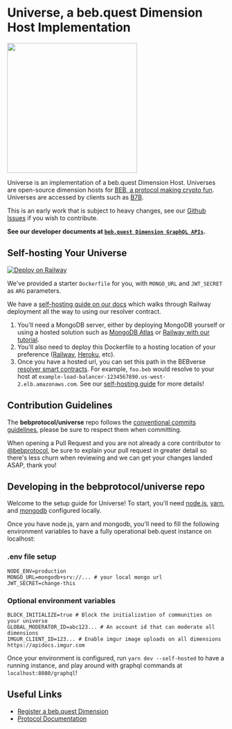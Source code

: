 # Universe, a beb.quest Dimension Host Implementation

<img src="./.misc/header.png" width="300" />

Universe is an implementation of a beb.quest Dimension Host. Universes are
open-source dimension hosts for
[BEB, a protocol making crypto fun](https://docs.beb.quest). Universes are
accessed by clients such as [B7B](https://github.com/bebprotocol/b7b).

This is an early work that is subject to heavy changes, see our
[Github Issues](https://github.com/bebprotocol/dimension/issues) if you wish to
contribute.

**See our developer documents at
[`beb.quest Dimension GraphQL APIs`](https://docs.beb.quest/developers).**

## Self-hosting Your Universe

[![Deploy on Railway](https://railway.app/button.svg)](https://railway.app/new/template/_1eUPs)

We've provided a starter `Dockerfile` for you, with `MONGO_URL` and `JWT_SECRET`
as `ARG` parameters.

We have a [self-hosting guide on our docs](https://docs.beb.quest/selfhosting)
which walks through Railway deployment all the way to using our resolver
contract.

1. You'll need a MongoDB server, either by deploying MongoDB yourself or using a
   hosted solution such as [MongoDB Atlas](https://www.mongodb.com/cloud/atlas)
   or [Railway with our tutorial](https://docs.beb.quest/selfhosting).
2. You'll also need to deploy this Dockerfile to a hosting location of your
   preference ([Railway](https://railway.app),
   [Heroku](https://www.heroku.com/), etc).
3. Once you have a hosted url, you can set this path in the BEBverse
   [resolver smart contracts](https://github.com/bebprotocol/contracts). For
   example, `foo.beb` would resolve to your host at
   `example-load-balancer-1234567890.us-west-2.elb.amazonaws.com`. See our
   [self-hosting guide](https://docs.beb.quest/selfhosting#configuring-the-resolver-contract)
   for more details!

## Contribution Guidelines

The **bebprotocol/universe** repo follows the
[conventional commits guidelines](https://www.conventionalcommits.org/en/v1.0.0/#summary),
please be sure to respect them when committing.

When opening a Pull Request and you are not already a core contributor to
[@bebprotocol](https://github.com/bebprotocol), be sure to explain your pull
request in greater detail so there's less churn when reviewing and we can get
your changes landed ASAP, thank you!

## Developing in the bebprotocol/universe repo

Welcome to the setup guide for Universe! To start, you'll need
[node.js](https://github.com/nvm-sh/nvm),
[yarn](https://classic.yarnpkg.com/lang/en/docs/install/#mac-stable), and
[mongodb](https://www.mongodb.com/docs/manual/tutorial/install-mongodb-on-os-x/)
configured locally.

Once you have node.js, yarn and mongodb, you'll need to fill the following
environment variables to have a fully operational beb.quest instance on
localhost:

### .env file setup

```
NODE_ENV=production
MONGO_URL=mongodb+srv://... # your local mongo url
JWT_SECRET=change-this
```

### Optional environment variables

```
BLOCK_INITIALIZE=true # Block the initialization of communities on your universe
GLOBAL_MODERATOR_ID=abc123... # An account id that can moderate all dimensions
IMGUR_CLIENT_ID=123... # Enable imgur image uploads on all dimensions https://apidocs.imgur.com
```

Once your environment is configured, run `yarn dev --self-hosted` to have a
running instance, and play around with graphql commands at
`localhost:8080/graphql`!

## Useful Links

- [Register a beb.quest Dimension](https://beb.quest)
- [Protocol Documentation](https://docs.beb.quest)
